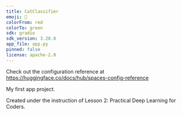```yaml
---
title: CatClassifier
emoji: 🏃
colorFrom: red
colorTo: green
sdk: gradio
sdk_version: 3.28.0
app_file: app.py
pinned: false
license: apache-2.0
---
```


Check out the configuration reference at https://huggingface.co/docs/hub/spaces-config-reference

My first app project.

Created under the instruction of Lesson 2: Practical Deep Learning for Coders.
